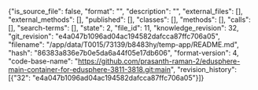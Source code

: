 {"is_source_file": false, "format": "", "description": "", "external_files": [], "external_methods": [], "published": [], "classes": [], "methods": [], "calls": [], "search-terms": [], "state": 2, "file_id": 11, "knowledge_revision": 32, "git_revision": "e4a047b1096ad04ac194582dafcca87ffc706a05", "filename": "/app/data/T0015/73139/b8483hy/temp-app/README.md", "hash": "86383a836e7b0e5da6a44f05e17db606", "format-version": 4, "code-base-name": "https://github.com/prasanth-raman-2/edusphere-main-container-for-edusphere-3811-3818.git:main", "revision_history": [{"32": "e4a047b1096ad04ac194582dafcca87ffc706a05"}]}